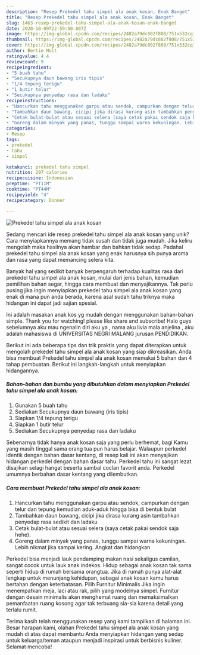 ```yaml
---
description: "Resep Prekedel tahu simpel ala anak kosan, Enak Banget"
title: "Resep Prekedel tahu simpel ala anak kosan, Enak Banget"
slug: 1463-resep-prekedel-tahu-simpel-ala-anak-kosan-enak-banget
date: 2020-10-09T22:59:50.807Z
image: https://img-global.cpcdn.com/recipes/2482a79dc802f808/751x532cq70/prekedel-tahu-simpel-ala-anak-kosan-foto-resep-utama.jpg
thumbnail: https://img-global.cpcdn.com/recipes/2482a79dc802f808/751x532cq70/prekedel-tahu-simpel-ala-anak-kosan-foto-resep-utama.jpg
cover: https://img-global.cpcdn.com/recipes/2482a79dc802f808/751x532cq70/prekedel-tahu-simpel-ala-anak-kosan-foto-resep-utama.jpg
author: Bertie Holt
ratingvalue: 4.4
reviewcount: 9
recipeingredient:
- "5 buah tahu"
- "Secukupnya daun bawang iris tipis"
- "1/4 tepung terigu"
- "1 butir telur"
- "Secukupnya penyedap rasa dan ladaku"
recipeinstructions:
- "Hancurkan tahu menggunakan garpu atau sendok, campurkan dengan telur dan tepung kemudian aduk-aduk hingga bisa di bentuk bulat"
- "Tambahkan daun bawang, cicipi jika dirasa kurang asin tambahkan penyedap rasa sedikit dan ladaku"
- "Cetak bulat-bulat atau sesuai selera (saya cetak pakai sendok saja hehe)."
- "Goreng dalam minyak yang panas, tunggu sampai warna kekuningan. Lebih nikmat jika sampai kering. Angkat dan hidangkan"
categories:
- Resep
tags:
- prekedel
- tahu
- simpel

katakunci: prekedel tahu simpel 
nutrition: 297 calories
recipecuisine: Indonesian
preptime: "PT11M"
cooktime: "PT44M"
recipeyield: "4"
recipecategory: Dinner

---
```



![Prekedel tahu simpel ala anak kosan](https://img-global.cpcdn.com/recipes/2482a79dc802f808/751x532cq70/prekedel-tahu-simpel-ala-anak-kosan-foto-resep-utama.jpg)

Sedang mencari ide resep prekedel tahu simpel ala anak kosan yang unik? Cara menyiapkannya memang tidak susah dan tidak juga mudah. Jika keliru mengolah maka hasilnya akan hambar dan bahkan tidak sedap. Padahal prekedel tahu simpel ala anak kosan yang enak harusnya sih punya aroma dan rasa yang dapat memancing selera kita.

Banyak hal yang sedikit banyak berpengaruh terhadap kualitas rasa dari prekedel tahu simpel ala anak kosan, mulai dari jenis bahan, kemudian pemilihan bahan segar, hingga cara membuat dan menyajikannya. Tak perlu pusing jika ingin menyiapkan prekedel tahu simpel ala anak kosan yang enak di mana pun anda berada, karena asal sudah tahu triknya maka hidangan ini dapat jadi sajian spesial.

Ini adalah masakan anak kos yg mudah dengan menggunakan bahan-bahan simple. Thank you for watching! please like share and subscribe! Halo guys sebelumnya aku mau ngenalin diri aku ya , nama aku livia mala anjelina , aku adalah mahasiswa di UNIVERSITAS NEGRI MALANG jurusan PENDIDIKAN.


Berikut ini ada beberapa tips dan trik praktis yang dapat diterapkan untuk mengolah prekedel tahu simpel ala anak kosan yang siap dikreasikan. Anda bisa membuat Prekedel tahu simpel ala anak kosan memakai 5 bahan dan 4 tahap pembuatan. Berikut ini langkah-langkah untuk menyiapkan hidangannya.

<!--inarticleads1-->

##### Bahan-bahan dan bumbu yang dibutuhkan dalam menyiapkan Prekedel tahu simpel ala anak kosan:

1. Gunakan 5 buah tahu
1. Sediakan Secukupnya daun bawang (iris tipis)
1. Siapkan 1/4 tepung terigu
1. Siapkan 1 butir telur
1. Sediakan Secukupnya penyedap rasa dan ladaku


Sebenarnya tidak hanya anak kosan saja yang perlu berhemat, bagi Kamu yang masih tinggal sama orang tua pun harus belajar. Walaupun perkedel identik dengan bahan dasar kentang, di resep kali ini akan menyajikan hidangan perkedel dengan bahan dasar tahu. Perkedel tahu ini sangat lezat disajikan selagi hangat beserta sambal coclan favorit anda. Perkedel umumnya berbahan dasar kentang yang dilembutkan. 

<!--inarticleads2-->

##### Cara membuat Prekedel tahu simpel ala anak kosan:

1. Hancurkan tahu menggunakan garpu atau sendok, campurkan dengan telur dan tepung kemudian aduk-aduk hingga bisa di bentuk bulat
1. Tambahkan daun bawang, cicipi jika dirasa kurang asin tambahkan penyedap rasa sedikit dan ladaku
1. Cetak bulat-bulat atau sesuai selera (saya cetak pakai sendok saja hehe).
1. Goreng dalam minyak yang panas, tunggu sampai warna kekuningan. Lebih nikmat jika sampai kering. Angkat dan hidangkan


Perkedel bisa menjadi lauk pendamping makan nasi sekaligus camilan, sangat cocok untuk lauk anak indekos. Hidup sebagai anak kosan tak sama seperti hidup di rumah bersama orangtua. Jika di rumah punya alat-alat lengkap untuk menunjang kehidupan, sebagai anak kosan kamu harus bertahan dengan keterbatasan. Pilih Furnitur Minimalis Jika ingin menempatkan meja, laci atau rak, pilih yang modelnya simpel. Furnitur dengan desain minimalis akan menghemat ruang dan memaksimalkan pemanfaatan ruang kosong agar tak terbuang sia-sia karena detail yang terlalu rumit. 

Terima kasih telah menggunakan resep yang kami tampilkan di halaman ini. Besar harapan kami, olahan Prekedel tahu simpel ala anak kosan yang mudah di atas dapat membantu Anda menyiapkan hidangan yang sedap untuk keluarga/teman ataupun menjadi inspirasi untuk berbisnis kuliner. Selamat mencoba!
